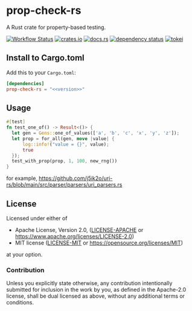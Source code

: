 # prop-check-rs

A Rust crate for property-based testing.

[![Workflow Status](https://github.com/j5ik2o/prop-check-rs/workflows/ci/badge.svg)](https://github.com/j5ik2o/prop-check-rs/actions?query=workflow%3A%22ci%22)
[![crates.io](https://img.shields.io/crates/v/prop-check-rs.svg)](https://crates.io/crates/prop-check-rs)
[![docs.rs](https://docs.rs/prop-check-rs/badge.svg)](https://docs.rs/prop-check-rs)
[![dependency status](https://deps.rs/repo/github/j5ik2o/prop-check-rs/status.svg)](https://deps.rs/repo/github/j5ik2o/prop-check-rs)
[![tokei](https://tokei.rs/b1/github/j5ik2o/prop-check-rs)](https://github.com/XAMPPRocky/tokei)

## Install to Cargo.toml

Add this to your `Cargo.toml`:

```toml
[dependencies]
prop-check-rs = "<<version>>"
```

## Usage

```rust
#[test]
fn test_one_of() -> Result<()> {
  let gen = Gens::one_of_values(['a', 'b', 'c', 'x', 'y', 'z']);
  let prop = for_all(gen, move |value| {
      log::info!("value = {}", value);
      true
  });
  test_with_prop(prop, 1, 100, new_rng())
}
```

for example, https://github.com/j5ik2o/uri-rs/blob/main/src/parser/parsers/uri_parsers.rs



## License

Licensed under either of

* Apache License, Version 2.0, ([LICENSE-APACHE](LICENSE-APACHE) or https://www.apache.org/licenses/LICENSE-2.0)
* MIT license ([LICENSE-MIT](LICENSE-MIT) or https://opensource.org/licenses/MIT)

at your option.

### Contribution

Unless you explicitly state otherwise, any contribution intentionally submitted for inclusion in the work by you, as defined in the Apache-2.0 license, shall be dual licensed as above, without any additional terms or conditions.
